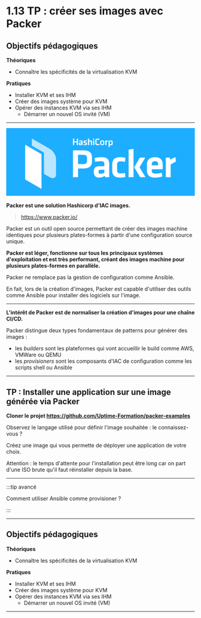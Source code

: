 
# 1.13 TP : créer ses images avec Packer 

## Objectifs pédagogiques

**Théoriques**

- Connaître les spécificités de la virtualisation KVM

**Pratiques**

- Installer KVM et ses IHM
- Créer des images système pour KVM
- Opérer des instances KVM via ses IHM
  - Démarrer un nouvel OS invité (VM)

---

![](../../static/img/kvm/kvm-logo-packer.png)

**Packer est une solution Hashicorp d'IAC images.**

> https://www.packer.io/

Packer est un outil open source permettant de créer des images machine identiques pour plusieurs plates-formes à partir d'une configuration source unique.

**Packer est léger, fonctionne sur tous les principaux systèmes d'exploitation et est très performant, créant des images machine pour plusieurs plates-formes en parallèle.**

Packer ne remplace pas la gestion de configuration comme Ansible.

En fait, lors de la création d'images, Packer est capable d'utiliser des outils comme Ansible pour installer des logiciels sur l'image.

--- 

**L'intérêt de Packer est de normaliser la création d'images pour une chaîne CI/CD.**

Packer distingue deux types fondamentaux de patterns pour générer des images : 
- les _builders_ sont les plateformes qui vont accueillir le build comme AWS, VMWare ou QEMU
- les _provisioners_ sont les composants d'IAC de configuration comme les scripts shell ou Ansible 


---

## TP : Installer une application sur une image générée via Packer

**Cloner le projet https://github.com/Uptime-Formation/packer-examples**

Observez le langage utilisé pour définir l'image souhaitée : le connaissez-vous ?

Créez une image qui vous permette de déployer une application de votre choix.

Attention : le temps d'attente pour l'installation peut être long car on part d'une ISO brute qu'il faut réinstaller depuis la base.

---

:::tip avancé 

Comment utiliser Ansible comme provisioner ?

:::

---


## Objectifs pédagogiques

**Théoriques**

- Connaître les spécificités de la virtualisation KVM

**Pratiques**

- Installer KVM et ses IHM
- Créer des images système pour KVM
- Opérer des instances KVM via ses IHM
  - Démarrer un nouvel OS invité (VM)

---